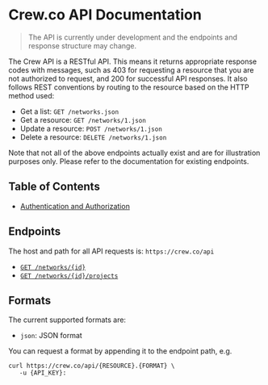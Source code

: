 # Crew.co API Documentation

> The API is currently under development and the endpoints and response structure may change.

The Crew API is a RESTful API. This means it returns appropriate response codes with messages, such as 403 for requesting
a resource that you are not authorized to request, and 200 for successful API responses. It also follows REST conventions
by routing to the resource based on the HTTP method used:

- Get a list: `GET /networks.json`
- Get a resource: `GET /networks/1.json`
- Update a resource: `POST /networks/1.json`
- Delete a resource: `DELETE /networks/1.json`

Note that not all of the above endpoints actually exist and are for illustration purposes only. Please refer to the
documentation for existing endpoints.

## Table of Contents

- [Authentication and Authorization](Authentication.md)

## Endpoints

The host and path for all API requests is: `https://crew.co/api`

- [`GET /networks/{id}`](networks/View.md)
- [`GET /networks/{id}/projects`](networks/projects/Index.md)

## Formats

The current supported formats are:

- `json`: JSON format

You can request a format by appending it to the endpoint path, e.g.

```
curl https://crew.co/api/{RESOURCE}.{FORMAT} \
   -u {API_KEY}:
```

